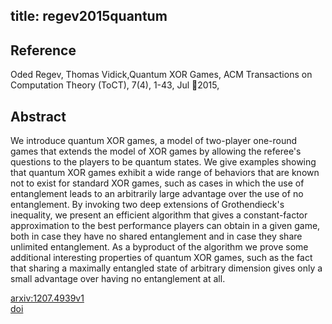 title: regev2015quantum
---


## Reference

Oded Regev, Thomas Vidick,Quantum XOR Games, ACM Transactions on Computation Theory (ToCT), 7(4), 1-43, Jul 2015,

## Abstract 
  We introduce quantum XOR games, a model of two-player one-round games that
extends the model of XOR games by allowing the referee's questions to the
players to be quantum states. We give examples showing that quantum XOR games
exhibit a wide range of behaviors that are known not to exist for standard XOR
games, such as cases in which the use of entanglement leads to an arbitrarily
large advantage over the use of no entanglement. By invoking two deep
extensions of Grothendieck's inequality, we present an efficient algorithm that
gives a constant-factor approximation to the best performance players can
obtain in a given game, both in case they have no shared entanglement and in
case they share unlimited entanglement. As a byproduct of the algorithm we
prove some additional interesting properties of quantum XOR games, such as the
fact that sharing a maximally entangled state of arbitrary dimension gives only
a small advantage over having no entanglement at all.

    

[arxiv:1207.4939v1](https://arxiv.org/abs/1207.4939v1)      
[doi]()